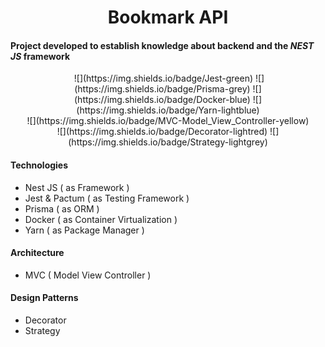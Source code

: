 # <div align="center"> Bookmark API  </div> #
#### Project developed to establish knowledge about backend and the ***NEST JS*** framework ####

<div align="center">  <image href=(https://img.shields.io/badge/NestJS-red)/> ![](https://img.shields.io/badge/Jest-green) ![](https://img.shields.io/badge/Prisma-grey) ![](https://img.shields.io/badge/Docker-blue) ![](https://img.shields.io/badge/Yarn-lightblue)  </div>

<div align="center"> ![](https://img.shields.io/badge/MVC-Model_View_Controller-yellow) </div>

<div align="center"> ![](https://img.shields.io/badge/Decorator-lightred) ![](https://img.shields.io/badge/Strategy-lightgrey) </div>

#### Technologies ####
- Nest JS ( as Framework )
- Jest & Pactum ( as Testing Framework )
- Prisma ( as ORM )
- Docker ( as Container Virtualization )
- Yarn ( as Package Manager ) 

    
#### Architecture ####
- MVC ( Model View Controller )


#### Design Patterns ####
- Decorator
- Strategy
